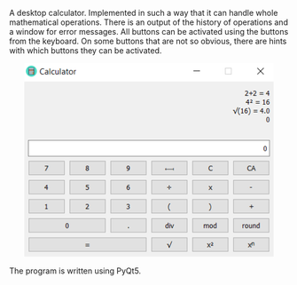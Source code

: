 A desktop calculator.
Implemented in such a way that it can handle whole mathematical operations.
There is an output of the history of operations and a window for error messages.
All buttons can be activated using the buttons from the keyboard. On some buttons
that are not so obvious, there are hints with which buttons they can be activated.

<p align="center">
  <img src="https://github.com/zorokonStepan/PyQt/raw/main/calculator/images/CalculatorScn.png" width="450" title="Calculator">
</p>

The program is written using PyQt5.

